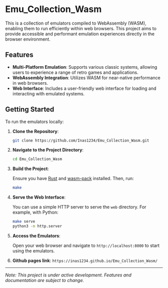 
# Emu_Collection_Wasm

This is a collection of emulators compiled to WebAssembly (WASM), enabling them to run efficiently within web browsers. This project aims to provide accessible and performant emulation experiences directly in the browser environment.

## Features

- **Multi-Platform Emulation**: Supports various classic systems, allowing users to experience a range of retro games and applications.
- **WebAssembly Integration**: Utilizes WASM for near-native performance in web browsers.
- **Web Interface**: Includes a user-friendly web interface for loading and interacting with emulated systems.

## Getting Started

To run the emulators locally:

1. **Clone the Repository**:

   ```bash
   git clone https://github.com/Inas1234/Emu_Collection_Wasm.git
   ```

2. **Navigate to the Project Directory**:

   ```bash
   cd Emu_Collection_Wasm
   ```

3. **Build the Project**:

   Ensure you have [Rust](https://www.rust-lang.org/tools/install) and [wasm-pack](https://rustwasm.github.io/wasm-pack/installer/) installed. Then, run:

   ```bash
   make
   ```

4. **Serve the Web Interface**:

   You can use a simple HTTP server to serve the `web` directory. For example, with Python:

   ```bash
   make serve
   python3 -m http.server
   ```

5. **Access the Emulators**:

   Open your web browser and navigate to `http://localhost:8000` to start using the emulators.

6. **Github pages link**:
   `https://inas1234.github.io/Emu_Collection_Wasm/`
---

*Note: This project is under active development. Features and documentation are subject to change.* 

